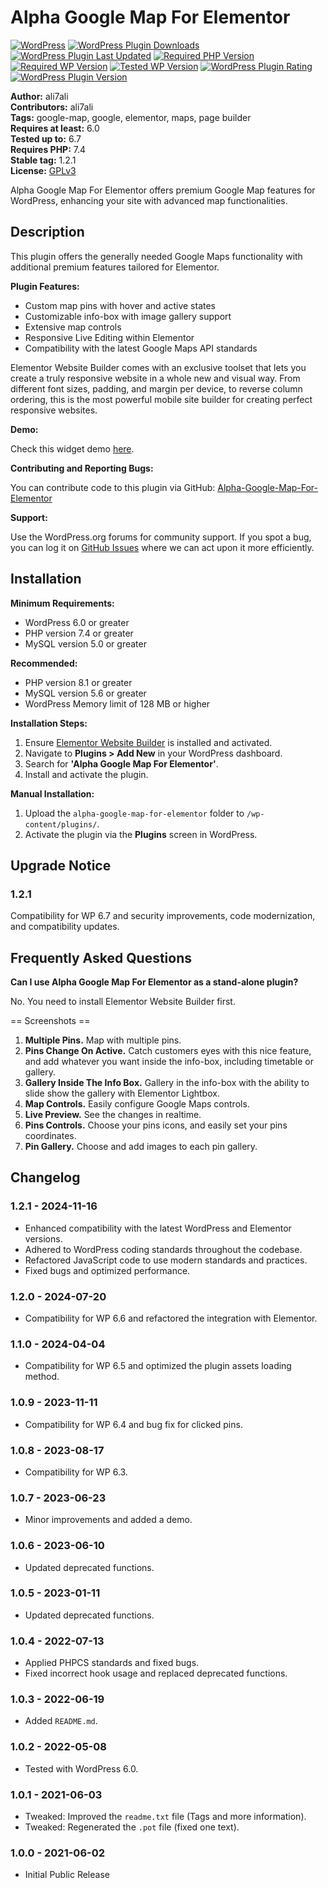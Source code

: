 # Alpha Google Map For Elementor

[![WordPress](https://img.shields.io/badge/WordPress-%E2%86%92-lightgrey.svg?style=flat-square)](https://wordpress.org/plugins/alpha-google-map-for-elementor/)
[![WordPress Plugin Downloads](https://img.shields.io/wordpress/plugin/dt/alpha-google-map-for-elementor?style=flat-square)](https://wordpress.org/plugins/alpha-google-map-for-elementor/)
[![WordPress Plugin Last Updated](https://img.shields.io/wordpress/plugin/last-updated/alpha-google-map-for-elementor?style=flat-square)](https://wordpress.org/plugins/alpha-google-map-for-elementor/)
[![Required PHP Version](https://img.shields.io/wordpress/plugin/required-php/alpha-google-map-for-elementor?style=flat-square)](https://wordpress.org/plugins/alpha-google-map-for-elementor/)
[![Required WP Version](https://img.shields.io/wordpress/plugin/wp-version/alpha-google-map-for-elementor?style=flat-square)](https://wordpress.org/plugins/alpha-google-map-for-elementor/)
[![Tested WP Version](https://img.shields.io/wordpress/plugin/tested/alpha-google-map-for-elementor?style=flat-square)](https://wordpress.org/plugins/alpha-google-map-for-elementor/)
[![WordPress Plugin Rating](https://img.shields.io/wordpress/plugin/stars/alpha-google-map-for-elementor?style=flat-square)](https://wordpress.org/plugins/alpha-google-map-for-elementor/)
[![WordPress Plugin Version](https://img.shields.io/wordpress/plugin/v/alpha-google-map-for-elementor?style=flat-square)](https://wordpress.org/plugins/alpha-google-map-for-elementor/)

**Author:** ali7ali  
**Contributors:** ali7ali  
**Tags:** google-map, google, elementor, maps, page builder  
**Requires at least:** 6.0  
**Tested up to:** 6.7  
**Requires PHP:** 7.4  
**Stable tag:** 1.2.1  
**License:** [GPLv3](https://www.gnu.org/licenses/gpl-3.0.html)

Alpha Google Map For Elementor offers premium Google Map features for WordPress, enhancing your site with advanced map functionalities.

## Description

This plugin offers the generally needed Google Maps functionality with additional premium features tailored for Elementor.

**Plugin Features:**

- Custom map pins with hover and active states
- Customizable info-box with image gallery support
- Extensive map controls
- Responsive Live Editing within Elementor
- Compatibility with the latest Google Maps API standards

Elementor Website Builder comes with an exclusive toolset that lets you create a truly responsive website in a whole new and visual way. From different font sizes, padding, and margin per device, to reverse column ordering, this is the most powerful mobile site builder for creating perfect responsive websites.

**Demo:**

Check this widget demo [here](https://ali-ali.org/project/alpha-google-map-for-elementor/).

**Contributing and Reporting Bugs:**

You can contribute code to this plugin via GitHub: [Alpha-Google-Map-For-Elementor](https://github.com/ali7ali/Alpha-Google-Map-For-Elementor)

**Support:**

Use the WordPress.org forums for community support. If you spot a bug, you can log it on [GitHub Issues](https://github.com/ali7ali/Alpha-Google-Map-For-Elementor/issues/new/choose) where we can act upon it more efficiently.

## Installation

**Minimum Requirements:**

- WordPress 6.0 or greater
- PHP version 7.4 or greater
- MySQL version 5.0 or greater

**Recommended:**

- PHP version 8.1 or greater
- MySQL version 5.6 or greater
- WordPress Memory limit of 128 MB or higher

**Installation Steps:**

1. Ensure [Elementor Website Builder](https://wordpress.org/plugins/elementor/) is installed and activated.
2. Navigate to **Plugins > Add New** in your WordPress dashboard.
3. Search for **'Alpha Google Map For Elementor'**.
4. Install and activate the plugin.

**Manual Installation:**

1. Upload the `alpha-google-map-for-elementor` folder to `/wp-content/plugins/`.
2. Activate the plugin via the **Plugins** screen in WordPress.

## Upgrade Notice

### 1.2.1

Compatibility for WP 6.7 and security improvements, code modernization, and compatibility updates.

## Frequently Asked Questions

**Can I use Alpha Google Map For Elementor as a stand-alone plugin?**

No. You need to install Elementor Website Builder first.

== Screenshots ==

1. **Multiple Pins.** Map with multiple pins.
2. **Pins Change On Active.** Catch customers eyes with this nice feature, and add whatever you want inside the info-box, including timetable or gallery.
3. **Gallery Inside The Info Box.** Gallery in the info-box with the ability to slide show the gallery with Elementor Lightbox.
4. **Map Controls.** Easily configure Google Maps controls.
5. **Live Preview.** See the changes in realtime.
6. **Pins Controls.** Choose your pins icons, and easily set your pins coordinates.
7. **Pin Gallery.** Choose and add images to each pin gallery.

## Changelog

### 1.2.1 - 2024-11-16

- Enhanced compatibility with the latest WordPress and Elementor versions.
- Adhered to WordPress coding standards throughout the codebase.
- Refactored JavaScript code to use modern standards and practices.
- Fixed bugs and optimized performance.

### 1.2.0 - 2024-07-20

- Compatibility for WP 6.6 and refactored the integration with Elementor.

### 1.1.0 - 2024-04-04

- Compatibility for WP 6.5 and optimized the plugin assets loading method.

### 1.0.9 - 2023-11-11

- Compatibility for WP 6.4 and bug fix for clicked pins.

### 1.0.8 - 2023-08-17

- Compatibility for WP 6.3.

### 1.0.7 - 2023-06-23

- Minor improvements and added a demo.

### 1.0.6 - 2023-06-10

- Updated deprecated functions.

### 1.0.5 - 2023-01-11

- Updated deprecated functions.

### 1.0.4 - 2022-07-13

- Applied PHPCS standards and fixed bugs.
- Fixed incorrect hook usage and replaced deprecated functions.

### 1.0.3 - 2022-06-19

- Added `README.md`.

### 1.0.2 - 2022-05-08

- Tested with WordPress 6.0.

### 1.0.1 - 2021-06-03

- Tweaked: Improved the `readme.txt` file (Tags and more information).
- Tweaked: Regenerated the `.pot` file (fixed one text).

### 1.0.0 - 2021-06-02

- Initial Public Release
